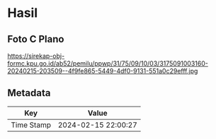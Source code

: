 # Hasil

## Foto C Plano

https://sirekap-obj-formc.kpu.go.id/ab52/pemilu/ppwp/31/75/09/10/03/3175091003160-20240215-203509--4f9fe865-5449-4df0-9131-551a0c29efff.jpg


## Metadata

| Key        | Value               |
| ---------- | ------------------- |
| Time Stamp | 2024-02-15 22:00:27 |



